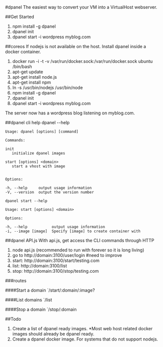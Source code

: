 #dpanel
The easiest way to convert your VM into a VirtualHost webserver.

##Get Started
1. npm install -g dpanel
2. dpanel init
3. dpanel start -i wordpress myblog.com


##coreos
If nodejs is not available on the host. Install dpanel inside a docker container.

1. docker run -i -t -v /var/run/docker.sock:/var/run/docker.sock ubuntu /bin/bash
2. apt-get update
3. apt-get install node.js
4. apt-get install npm
5. ln -s /usr/bin/nodejs /usr/bin/node
6. npm install -g dpanel
7. dpanel init
8. dpanel start -i wordpress myblog.com

The server now has a wordpress blog listening on myblog.com. 

##dpanel cli help
    dpanel --help
  
    Usage: dpanel [options] [command]

    Commands:

    init 
       initialize dpanel images
    
    start [options] <domain>
       start a vhost with image
    

    Options:

    -h, --help     output usage information
    -V, --version  output the version number

    dpanel start --help
  
    Usage: start [options] <domain>

    Options:

    -h, --help           output usage information
    -i, --image [image]  Specify [image] to create container with

##dpanel API.js
With api.js, get access the CLI commands through HTTP

1. node api.js (recommended to run with forever so it is long living)
2. go to http://domain:3100/user/login #need to improve
3. start: http://domain:3100/start/testing.com
4. list: http://domain:3100/list
5. stop: http://domain:3100/stop/testing.com

###routes

####Start a domain
`/start/:domain/:image?

####List domains
`/list

####Stop a domain
`/stop/:domain



##Todo
1. Create a list of dpanel ready images. *Most web host related docker images should already be dpanel ready.
2. Create a dpanel docker image. For systems that do not support nodejs.
